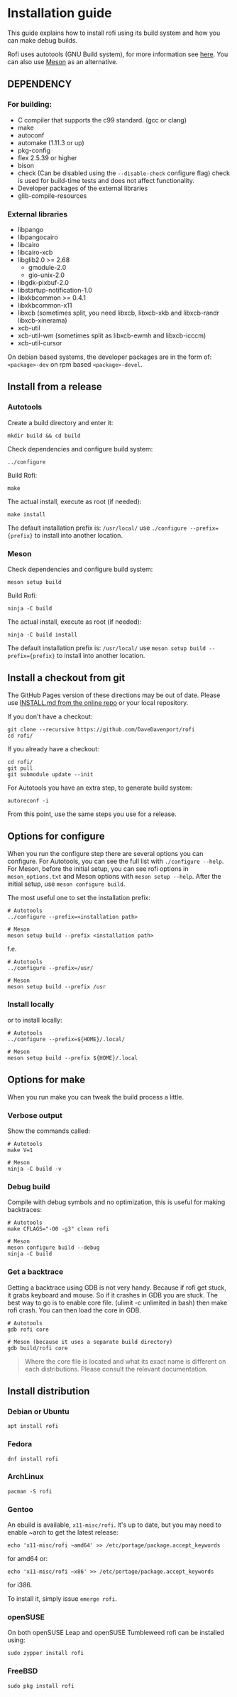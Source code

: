 # Installation guide

This guide explains how to install rofi using its build system and how you can make debug builds.

Rofi uses autotools (GNU Build system), for more information see
[here](https://www.gnu.org/software/automake/manual/html_node/Autotools-Introduction.html).
You can also use [Meson](https://mesonbuild.com/) as an alternative.

## DEPENDENCY

### For building:

*   C compiler that supports the c99 standard. (gcc or clang)
*   make
*   autoconf
*   automake (1.11.3 or up)
*   pkg-config
*   flex 2.5.39 or higher
*   bison
*   check (Can be disabled using the `--disable-check` configure flag)
    check is used for build-time tests and does not affect functionality.
*   Developer packages of the external libraries
*   glib-compile-resources

### External libraries

*   libpango
*   libpangocairo
*   libcairo
*   libcairo-xcb
*   libglib2.0 >= 2.68
    *   gmodule-2.0
    *   gio-unix-2.0
*   libgdk-pixbuf-2.0
*   libstartup-notification-1.0
*   libxkbcommon >= 0.4.1
*   libxkbcommon-x11
*   libxcb (sometimes split, you need libxcb, libxcb-xkb and libxcb-randr libxcb-xinerama)
*   xcb-util
*   xcb-util-wm (sometimes split as libxcb-ewmh and libxcb-icccm)
*   xcb-util-cursor

On debian based systems, the developer packages are in the form of: `<package>-dev` on rpm based
`<package>-devel`.

## Install from a release

### Autotools

Create a build directory and enter it:

    mkdir build && cd build

Check dependencies and configure build system:

    ../configure

Build Rofi:

    make

The actual install, execute as root (if needed):

    make install

The default installation prefix is: `/usr/local/` use `./configure --prefix={prefix}` to install into another location.

### Meson

Check dependencies and configure build system:

    meson setup build

Build Rofi:

    ninja -C build

The actual install, execute as root (if needed):

    ninja -C build install

The default installation prefix is: `/usr/local/` use `meson setup build --prefix={prefix}` to install into another location.

## Install a checkout from git

The GitHub Pages version of these directions may be out of date.  Please use
[INSTALL.md from the online repo][master-install] or your local repository.

[master-install]: https://github.com/DaveDavenport/rofi/blob/master/INSTALL.md#install-a-checkout-from-git

If you don't have a checkout:

    git clone --recursive https://github.com/DaveDavenport/rofi
    cd rofi/

If you already have a checkout:

    cd rofi/
    git pull
    git submodule update --init

For Autotools you have an extra step, to generate build system:

    autoreconf -i

From this point, use the same steps you use for a release.

## Options for configure

When you run the configure step there are several options you can configure.
For Autotools, you can see the full list with `./configure --help`.
For Meson, before the initial setup, you can see rofi options in `meson_options.txt` and Meson options with `meson setup --help`.
After the initial setup, use `meson configure build`.

The most useful one to set the installation prefix:

    # Autotools
    ../configure --prefix=<installation path>

    # Meson
    meson setup build --prefix <installation path>

f.e.

    # Autotools
    ../configure --prefix=/usr/

    # Meson
    meson setup build --prefix /usr

### Install locally

or to install locally:

    # Autotools
    ../configure --prefix=${HOME}/.local/

    # Meson
    meson setup build --prefix ${HOME}/.local

## Options for make

When you run make you can tweak the build process a little.

### Verbose output

Show the commands called:

    # Autotools
    make V=1

    # Meson
    ninja -C build -v

### Debug build

Compile with debug symbols and no optimization, this is useful for making backtraces:

    # Autotools
    make CFLAGS="-O0 -g3" clean rofi

    # Meson
    meson configure build --debug
    ninja -C build

### Get a backtrace

Getting a backtrace using GDB is not very handy. Because if rofi get stuck, it grabs keyboard and
mouse. So if it crashes in GDB you are stuck.
The best way to go is to enable core file. (ulimit -c unlimited in bash) then make rofi crash. You
can then load the core in GDB.

    # Autotools
    gdb rofi core

    # Meson (because it uses a separate build directory)
    gdb build/rofi core

> Where the core file is located and what its exact name is different on each distributions. Please consult the
> relevant documentation.

## Install distribution

### Debian or Ubuntu

    apt install rofi

### Fedora

    dnf install rofi

### ArchLinux

    pacman -S rofi

### Gentoo

An ebuild is available, `x11-misc/rofi`. It's up to date, but you may need to
enable ~arch to get the latest release:

    echo 'x11-misc/rofi ~amd64' >> /etc/portage/package.accept_keywords

for amd64 or:

    echo 'x11-misc/rofi ~x86' >> /etc/portage/package.accept_keywords

for i386.

To install it, simply issue `emerge rofi`.

### openSUSE

On both openSUSE Leap and openSUSE Tumbleweed rofi can be installed using:

    sudo zypper install rofi

### FreeBSD

    sudo pkg install rofi

